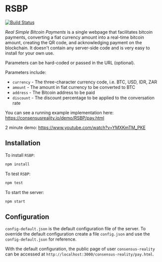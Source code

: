 # RSBP

[![Build Status](https://travis-ci.org/consensusRealityIO/RSBP.png?branch=master)](https://travis-ci.org/consensusRealityIO/RSBP)

*Real Simple Bitcoin Payments* is a single webpage that facilitates bitcoin payments, converting a fiat currency amount into a real-time bitcoin amount, creating the QR code, and acknowledging payment on the blockchain.
It doesn't contain any server-side code and is very easy to install for your own use.

Parameters can be hard-coded or passed in the URL (optional).

Parameters include:

- `currency` - The three-character currency code, i.e. BTC, USD, IDR, ZAR
- `amount` - The amount in fiat currency to be converted to BTC
- `address` - The Bitcoin address to be paid
- `discount` - The discount percentage to be applied to the conversation rate

You can see a running example implementation here:
https://consensusreality.io/demo/RSBP/pay.html

2 minute demo:
https://www.youtube.com/watch?v=YMXKmTM_PKE

## Installation

To install `RSBP`:

```sh
npm install
```

To test `RSBP`:

```sh
npm test
```

To start the server:

```sh
npm start
```

## Configuration

`config-default.json` is the default configuration file of the server. To override the default configuration create a file `config.json` and use the `config-default.json` for reference.

With the default configuration, the public page of user `consensus-reality` can be accessed at `http://localhost:3000/consensus-reality/pay.html`.
